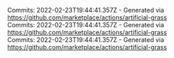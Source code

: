 Commits: 2022-02-23T19:44:41.357Z - Generated via https://github.com/marketplace/actions/artificial-grass
<br>
Commits: 2022-02-23T19:44:41.357Z - Generated via https://github.com/marketplace/actions/artificial-grass
<br>
Commits: 2022-02-23T19:44:41.357Z - Generated via https://github.com/marketplace/actions/artificial-grass
<br>
